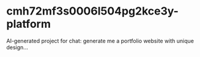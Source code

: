 # cmh72mf3s0006l504pg2kce3y-platform
AI-generated project for chat: generate me a portfolio website with unique design...
